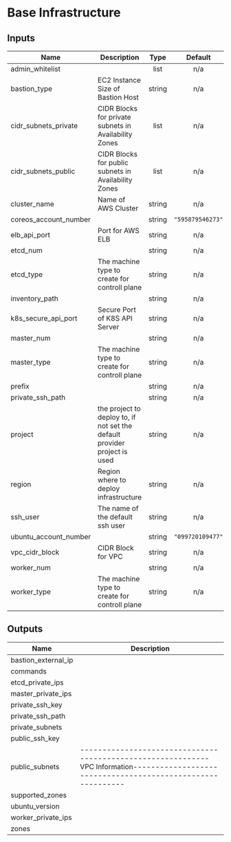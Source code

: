 # Base Infrastructure

<!-- BEGINNING OF PRE-COMMIT-TERRAFORM DOCS HOOK -->
## Inputs

| Name | Description | Type | Default | Required |
|------|-------------|:----:|:-----:|:-----:|
| admin\_whitelist |  | list | n/a | yes |
| bastion\_type | EC2 Instance Size of Bastion Host | string | n/a | yes |
| cidr\_subnets\_private | CIDR Blocks for private subnets in Availability Zones | list | n/a | yes |
| cidr\_subnets\_public | CIDR Blocks for public subnets in Availability Zones | list | n/a | yes |
| cluster\_name | Name of AWS Cluster | string | n/a | yes |
| coreos\_account\_number |  | string | `"595879546273"` | no |
| elb\_api\_port | Port for AWS ELB | string | n/a | yes |
| etcd\_num |  | string | n/a | yes |
| etcd\_type | The machine type to create for controll plane | string | n/a | yes |
| inventory\_path |  | string | n/a | yes |
| k8s\_secure\_api\_port | Secure Port of K8S API Server | string | n/a | yes |
| master\_num |  | string | n/a | yes |
| master\_type | The machine type to create for controll plane | string | n/a | yes |
| prefix |  | string | n/a | yes |
| private\_ssh\_path |  | string | n/a | yes |
| project | the project to deploy to, if not set the default provider project is used | string | n/a | yes |
| region | Region where to deploy infrastructure | string | n/a | yes |
| ssh\_user | The name of the default ssh user | string | n/a | yes |
| ubuntu\_account\_number |  | string | `"099720109477"` | no |
| vpc\_cidr\_block | CIDR Block for VPC | string | n/a | yes |
| worker\_num |  | string | n/a | yes |
| worker\_type | The machine type to create for controll plane | string | n/a | yes |

## Outputs

| Name | Description |
|------|-------------|
| bastion\_external\_ip |  |
| commands |  |
| etcd\_private\_ips |  |
| master\_private\_ips |  |
| private\_ssh\_key |  |
| private\_ssh\_path |  |
| private\_subnets |  |
| public\_ssh\_key |  |
| public\_subnets | ------------------------------------------------------------VPC Information------------------------------------------------------------ |
| supported\_zones |  |
| ubuntu\_version |  |
| worker\_private\_ips |  |
| zones |  |

<!-- END OF PRE-COMMIT-TERRAFORM DOCS HOOK -->